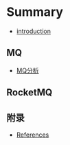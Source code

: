 # Summary

* [introduction](README.md)

## MQ

* [MQ分析](./book/mq/mq.md)

## RocketMQ


## 附录
* [References](references.md)

